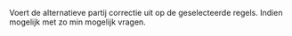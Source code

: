 Voert de alternatieve partij correctie uit op de geselecteerde regels. Indien mogelijk met zo min mogelijk vragen.